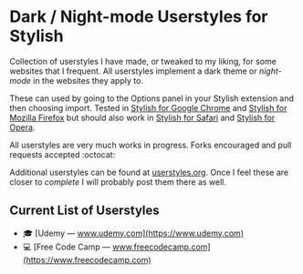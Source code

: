 # Dark / Night-mode Userstyles for Stylish

Collection of userstyles I have made, or tweaked to my liking, for some websites
that I frequent. All userstyles implement a dark theme or *night-mode* in the
websites they apply to.

These can used by going to the Options panel in your Stylish extension and then
choosing import. Tested in [Stylish for Google Chrome](https://chrome.google.com/webstore/detail/stylish/fjnbnpbmkenffdnngjfgmeleoegfcffe)
and [Stylish for Mozilla Firefox](https://addons.mozilla.org/en-US/firefox/addon/stylish/)
but should also work in [Stylish for Safari](https://safari-extensions.apple.com/details/?id=com.sobolev.stylish-5555L95H45)
and [Stylish for Opera](https://addons.opera.com/en/extensions/details/stylish/).

All userstyles are very much works in progress. Forks encouraged and pull
requests accepted :octocat:

Additional userstyles can be found at [userstyles.org](https://userstyles.org/).
Once I feel these are closer to *complete* I will probably post them there as well.

## Current List of Userstyles

  * :mortar_board: [Udemy — www.udemy.com](https://www.udemy.com)
  * :computer: [Free Code Camp — www.freecodecamp.com](https://www.freecodecamp.com)
